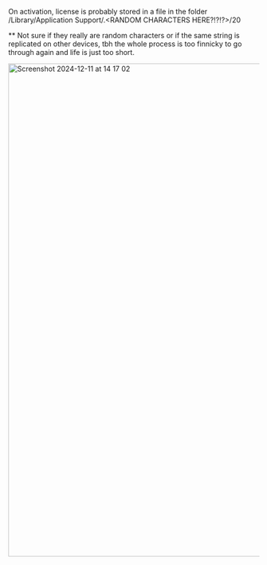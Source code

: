 On activation, license is probably stored in a file in the folder /Library/Application Support/.<RANDOM CHARACTERS HERE?!?!?>/20 

** Not sure if they really are random characters or if the same string is replicated on other devices, tbh the whole process is too finnicky to go through again and life is just too short.

<img width="990" alt="Screenshot 2024-12-11 at 14 17 02" src="https://github.com/user-attachments/assets/047d2da2-543f-46b7-8c3e-56e773ff447f" />
